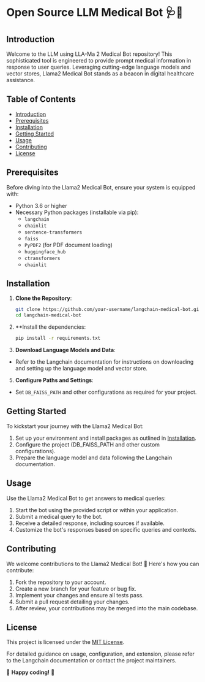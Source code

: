 # Open Source LLM Medical Bot 🩺🤖

## Introduction
Welcome to the LLM using LLA-Ma 2 Medical Bot repository! This sophisticated tool is engineered to provide prompt medical information in response to user queries. Leveraging cutting-edge language models and vector stores, Llama2 Medical Bot stands as a beacon in digital healthcare assistance.

## Table of Contents
- [Introduction](#introduction)
- [Prerequisites](#prerequisites)
- [Installation](#installation)
- [Getting Started](#getting-started)
- [Usage](#usage)
- [Contributing](#contributing)
- [License](#license)

## Prerequisites
Before diving into the Llama2 Medical Bot, ensure your system is equipped with:
- Python 3.6 or higher
- Necessary Python packages (installable via pip):
  - `langchain`
  - `chainlit`
  - `sentence-transformers`
  - `faiss`
  - `PyPDF2` (for PDF document loading)
  - `huggingface_hub`
  - `ctransformers`
  - `chainlit`

## Installation
1. **Clone the Repository**:
   ```bash
   git clone https://github.com/your-username/langchain-medical-bot.git
   cd langchain-medical-bot
   ```


2. **Install the dependencies:
   ```bash
   pip install -r requirements.txt
   ```

4. **Download Language Models and Data**:
- Refer to the Langchain documentation for instructions on downloading and setting up the language model and vector store.

5. **Configure Paths and Settings**:
- Set `DB_FAISS_PATH` and other configurations as required for your project.

## Getting Started
To kickstart your journey with the Llama2 Medical Bot:
1. Set up your environment and install packages as outlined in [Installation](#installation).
2. Configure the project (DB_FAISS_PATH and other custom configurations).
3. Prepare the language model and data following the Langchain documentation.

## Usage
Use the Llama2 Medical Bot to get answers to medical queries:
1. Start the bot using the provided script or within your application.
2. Submit a medical query to the bot.
3. Receive a detailed response, including sources if available.
4. Customize the bot's responses based on specific queries and contexts.

## Contributing
We welcome contributions to the Llama2 Medical Bot! 🌟 Here's how you can contribute:
1. Fork the repository to your account.
2. Create a new branch for your feature or bug fix.
3. Implement your changes and ensure all tests pass.
4. Submit a pull request detailing your changes.
5. After review, your contributions may be merged into the main codebase.

## License
This project is licensed under the [MIT License](License).

For detailed guidance on usage, configuration, and extension, please refer to the Langchain documentation or contact the project maintainers.

🚀 **Happy coding!** 🚀

